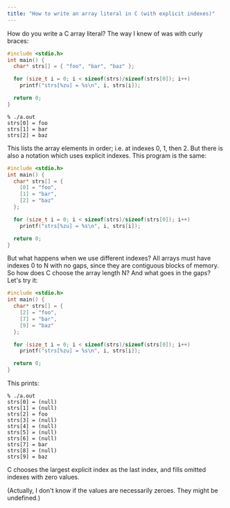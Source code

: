 ```yaml
---
title: "How to write an array literal in C (with explicit indexes)"
---
```


How do you write a C array literal? The way I knew of was with curly braces:

```c
#include <stdio.h>
int main() {
  char* strs[] = { "foo", "bar", "baz" };

  for (size_t i = 0; i < sizeof(strs)/sizeof(strs[0]); i++)
    printf("strs[%zu] = %s\n", i, strs[i]);

  return 0;
}
```

```
% ./a.out
strs[0] = foo
strs[1] = bar
strs[2] = baz
```

This lists the array elements in order; i.e. at indexes 0, 1, then 2. But there is also a notation which uses explicit indexes. This program is the same:

```c
#include <stdio.h>
int main() {
  char* strs[] = {
    [0] = "foo",
    [1] = "bar",
    [2] = "baz"
  };

  for (size_t i = 0; i < sizeof(strs)/sizeof(strs[0]); i++)
    printf("strs[%zu] = %s\n", i, strs[i]);

  return 0;
}
```

But what happens when we use different indexes? All arrays must have indexes 0 to N with no gaps, since they are contiguous blocks of memory. So how does C choose the array length N? And what goes in the gaps? Let's try it:

```c
#include <stdio.h>
int main() {
  char* strs[] = {
    [2] = "foo",
    [7] = "bar",
    [9] = "baz"
  };

  for (size_t i = 0; i < sizeof(strs)/sizeof(strs[0]); i++)
    printf("strs[%zu] = %s\n", i, strs[i]);

  return 0;
}
```

This prints:

```
% ./a.out
strs[0] = (null)
strs[1] = (null)
strs[2] = foo
strs[3] = (null)
strs[4] = (null)
strs[5] = (null)
strs[6] = (null)
strs[7] = bar
strs[8] = (null)
strs[9] = baz
```

C chooses the largest explicit index as the last index, and fills omitted indexes with zero values.

(Actually, I don't know if the values are necessarily zeroes. They might be undefined.)
